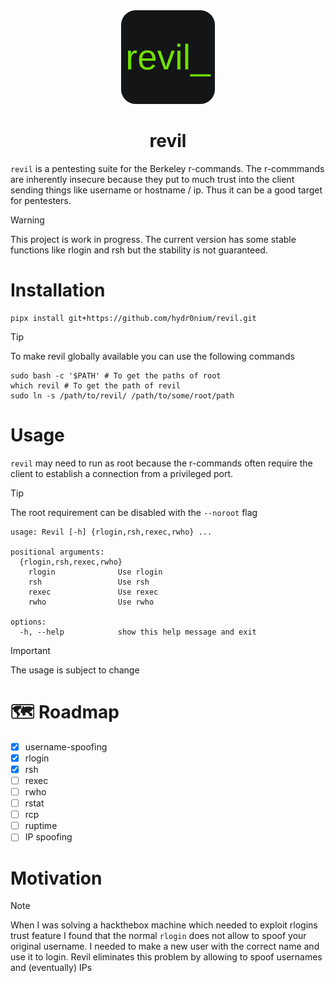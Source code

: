 <div align=center>
  <img height="150" src="https://raw.githubusercontent.com/hydr0nium/revil/refs/heads/main/assets/revil.svg" alt="" />
  <h1>revil</h1>

</div>

`revil` is a pentesting suite for the Berkeley r-commands. The r-commmands are inherently insecure because they put to much trust into the client sending things like username or hostname / ip. Thus it can be a good target for pentesters.

> [!WARNING]
> This project is work in progress. The current version has some stable functions like rlogin and rsh but the stability is not guaranteed. 

# Installation
```shell
pipx install git+https://github.com/hydr0nium/revil.git
```
> [!TIP]
> To make revil globally available you can use the following commands
> ```shell
> sudo bash -c '$PATH' # To get the paths of root
> which revil # To get the path of revil
> sudo ln -s /path/to/revil/ /path/to/some/root/path
> ```

# Usage
`revil` may need to run as root because the r-commands often require the client to establish a connection from a privileged port.
> [!TIP]
> The root requirement can be disabled with the `--noroot` flag
```shell
usage: Revil [-h] {rlogin,rsh,rexec,rwho} ...

positional arguments:
  {rlogin,rsh,rexec,rwho}
    rlogin              Use rlogin
    rsh                 Use rsh
    rexec               Use rexec
    rwho                Use rwho

options:
  -h, --help            show this help message and exit
```
> [!IMPORTANT]
> The usage is subject to change

# 🗺️ Roadmap
- [x] username-spoofing
- [x] rlogin 
- [x] rsh 
- [ ] rexec
- [ ] rwho
- [ ] rstat
- [ ] rcp
- [ ] ruptime
- [ ] IP spoofing

# Motivation
> [!NOTE]
> When I was solving a hackthebox machine which needed to exploit rlogins trust feature I found that the normal `rlogin` does not allow to spoof your original username. I needed to make a new user with the correct name and use it to login. Revil eliminates this problem by allowing to spoof usernames and (eventually) IPs

